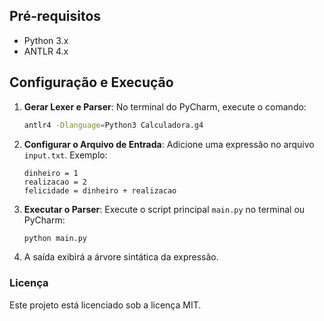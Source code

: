 
## Pré-requisitos

- Python 3.x
- ANTLR 4.x

## Configuração e Execução

1. **Gerar Lexer e Parser**: No terminal do PyCharm, execute o comando:

    ```bash
    antlr4 -Dlanguage=Python3 Calculadora.g4
    ```

2. **Configurar o Arquivo de Entrada**: Adicione uma expressão no arquivo `input.txt`. Exemplo:

    ```
    dinheiro = 1
    realizacao = 2
    felicidade = dinheiro + realizacao
    ```

3. **Executar o Parser**: Execute o script principal `main.py` no terminal ou PyCharm:

    ```bash
    python main.py
    ```

4. A saída exibirá a árvore sintática da expressão.

### Licença

Este projeto está licenciado sob a licença MIT.
